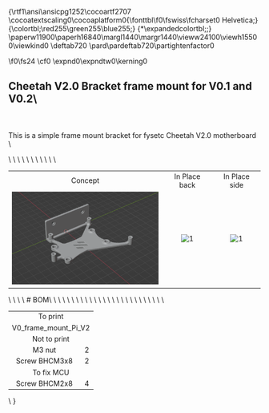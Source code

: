 {\rtf1\ansi\ansicpg1252\cocoartf2707
\cocoatextscaling0\cocoaplatform0{\fonttbl\f0\fswiss\fcharset0 Helvetica;}
{\colortbl;\red255\green255\blue255;}
{\*\expandedcolortbl;;}
\paperw11900\paperh16840\margl1440\margr1440\vieww24100\viewh15500\viewkind0
\deftab720
\pard\pardeftab720\partightenfactor0

\f0\fs24 \cf0 \expnd0\expndtw0\kerning0
## Cheetah V2.0 Bracket frame mount for V0.1 and V0.2\
\
\
This is a simple frame mount bracket for fysetc Cheetah V2.0 motherboard\
\
<table align=center>\
  <tr>\
    <td align=center>Concept</td>\
    <td align=center>In Place back</td>\
    <td align=center>In Place side</td>\
  </tr>\
  <tr>\
    <td align=center><img src="https://github.com/GP3DS/Voron-Mods/blob/main/V0_Cheetah_V2_bracket/Images/Concept.png" alt="1" width=300px></td>\
    <td align=center><img src="https://github.com/GP3DS/Voron-Mods/blob/main/V0_Cheetah_V2_bracket/Images/In_Place_back.jpg" alt="1" width=300px></td>\
    <td align=center><img src="https://github.com/GP3DS/Voron-Mods/blob/main/V0_Cheetah_V2_bracket/Images/In_Place_side.jpg" alt="1" width=300px></td>\
  </tr>\
</table>\
\
\
\
# BOM\
<table>\
  <tr>\
    <td colspan=2 align=center>To print</td>\
  </tr> \
  <tr>\
    <td colspan=2 align=center>V0_frame_mount_Pi_V2</td>\
  </tr>\
  <tr>\
    <td colspan=2 align=center>Not to print</td>\
  </tr> \
  <tr>\
    <td align=center>M3 nut</td>\
    <td align=center>2</td>\
  </tr>\
  <tr>\
    <td align=center>Screw BHCM3x8</td>\
    <td align=center>2</td>\
  </tr>\
  <tr>\
    <td colspan=2 align=center>To fix MCU</td>\
  </tr> \
  <tr>\
    <td align=center>Screw BHCM2x8</td>\
    <td align=center>4</td>\
  </tr>\
</table>\
}